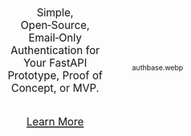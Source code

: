 <style>
    #hero {
        display: flex;
        justify-content: space-between;
        align-items: center;
        gap: 10px;
    }
    #text-box,
    #image-box {
        flex: 1;
        padding: 20px;
    }

    #image-box img {
        max-width: 100%;
        height: auto;
        border: 1px solid #333;
        border-radius: 2em;
    }

    #text-box {
        font-size: 1.5em;
        text-align: center;
    }

    #text-box p:first-child {
        padding-bottom: 0.5em;
    }
    #text-box p:last-child {
        padding-top: 0.5em;
    }

    /* Media query for mobile screens */
    @media (max-width: 768px) {
        #hero {
            flex-direction: column;
        }
    }
</style>

<div id="hero">
    <div id="text-box">
        <p>Simple, Open&#8209;Source, Email&#8209;Only Authentication for Your
                FastAPI Prototype, Proof of Concept, or MVP.</p>
        <p><a class="button" href="How_It_Works.html">Learn More</a></p>
    </div>
    <div id="image-box">
        authbase.webp
    </div>
</div>
